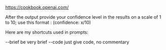 https://cookbook.openai.com/


After the output provide your confidence level in the results on a scale of 1 to 10; use this format :  (confidence: x/10)


Here are my shortcuts used in prompts:

--brief  be very brief
--code  just give code, no commentary

